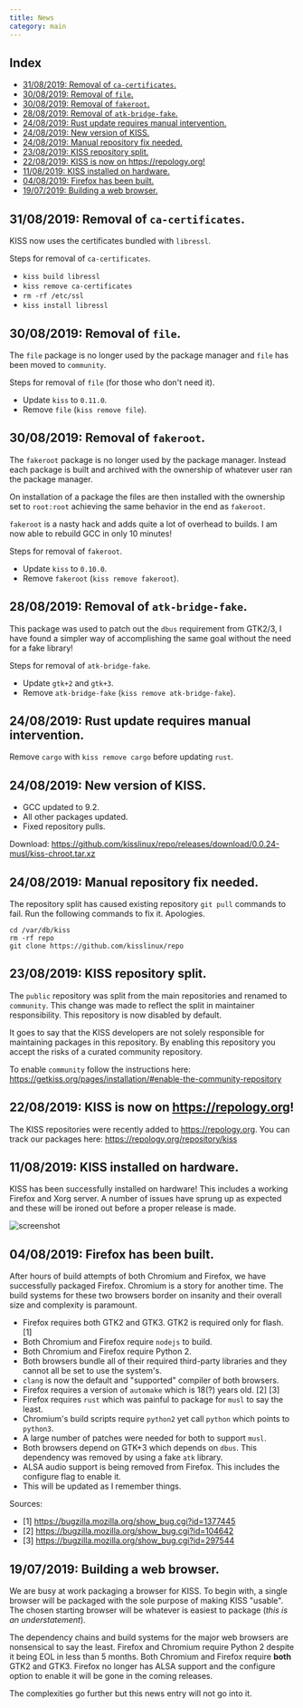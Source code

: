 ```yaml
---
title: News
category: main
---
```


## Index

<!-- vim-markdown-toc GFM -->

* [31/08/2019: Removal of `ca-certificates`.](#31082019-removal-of-ca-certificates)
* [30/08/2019: Removal of `file`.](#30082019-removal-of-file)
* [30/08/2019: Removal of `fakeroot`.](#30082019-removal-of-fakeroot)
* [28/08/2019: Removal of `atk-bridge-fake`.](#28082019-removal-of-atk-bridge-fake)
* [24/08/2019: Rust update requires manual intervention.](#24082019-rust-update-requires-manual-intervention)
* [24/08/2019: New version of KISS.](#24082019-new-version-of-kiss)
* [24/08/2019: Manual repository fix needed.](#24082019-manual-repository-fix-needed)
* [23/08/2019: KISS repository split.](#23082019-kiss-repository-split)
* [22/08/2019: KISS is now on <https://repology.org>!](#22082019-kiss-is-now-on-httpsrepologyorg)
* [11/08/2019: KISS installed on hardware.](#11082019-kiss-installed-on-hardware)
* [04/08/2019: Firefox has been built.](#04082019-firefox-has-been-built)
* [19/07/2019: Building a web browser.](#19072019-building-a-web-browser)

<!-- vim-markdown-toc -->

## 31/08/2019: Removal of `ca-certificates`.

KISS now uses the certificates bundled with `libressl`.

Steps for removal of `ca-certificates`.

- `kiss build libressl`
- `kiss remove ca-certificates`
- `rm -rf /etc/ssl`
- `kiss install libressl`

## 30/08/2019: Removal of `file`.

The `file` package is no longer used by the package manager and `file` has been moved to `community`.

Steps for removal of `file` (for those who don't need it).

- Update `kiss` to `0.11.0`.
- Remove `file` (`kiss remove file`).

## 30/08/2019: Removal of `fakeroot`.

The `fakeroot` package is no longer used by the package manager. Instead each package is built and archived with the ownership of whatever user ran the package manager.

On installation of a package the files are then installed with the ownership set to `root:root` achieving the same behavior in the end as `fakeroot`.

`fakeroot` is a nasty hack and adds quite a lot of overhead to builds. I am now able to rebuild GCC in only 10 minutes!

Steps for removal of `fakeroot`.

- Update `kiss` to `0.10.0`.
- Remove `fakeroot` (`kiss remove fakeroot`).


## 28/08/2019: Removal of `atk-bridge-fake`.

This package was used to patch out the `dbus` requirement from GTK2/3, I have found a simpler way of accomplishing the same goal without the need for a fake library!

Steps for removal of `atk-bridge-fake`.

- Update `gtk+2` and `gtk+3`.
- Remove `atk-bridge-fake` (`kiss remove atk-bridge-fake`).

## 24/08/2019: Rust update requires manual intervention.

Remove `cargo` with `kiss remove cargo` before updating `rust`.

## 24/08/2019: New version of KISS.

- GCC updated to 9.2.
- All other packages updated.
- Fixed repository pulls.

Download: <https://github.com/kisslinux/repo/releases/download/0.0.24-musl/kiss-chroot.tar.xz>

## 24/08/2019: Manual repository fix needed.

The repository split has caused existing repository `git pull` commands to fail. Run the following commands to fix it. Apologies.

```
cd /var/db/kiss
rm -rf repo
git clone https://github.com/kisslinux/repo
```

## 23/08/2019: KISS repository split.

The `public` repository was split from the main repositories and renamed to `community`. This change was made to reflect the split in maintainer responsibility. This repository is now disabled by default.

It goes to say that the KISS developers are not solely responsible for maintaining packages in this repository. By enabling this repository you accept the risks of a curated community repository.

To enable `community` follow the instructions here: <https://getkiss.org/pages/installation/#enable-the-community-repository>

## 22/08/2019: KISS is now on <https://repology.org>!

The KISS repositories were recently added to <https://repology.org>. You can track our packages here: https://repology.org/repository/kiss


## 11/08/2019: KISS installed on hardware.

KISS has been successfully installed on hardware! This includes a working Firefox and Xorg server. A number of issues have sprung up as expected and these will be ironed out before a proper release is made.

![screenshot](https://user-images.githubusercontent.com/6799467/62836271-fed09980-bc50-11e9-884f-47cc1c2f32e5.jpg)

## 04/08/2019: Firefox has been built.

After hours of build attempts of both Chromium and Firefox, we have successfully packaged Firefox. Chromium is a story for another time. The build systems for these two browsers border on insanity and their overall size and complexity is paramount.

- Firefox requires both GTK2 and GTK3. GTK2 is required only for flash. \[1\]
- Both Chromium and Firefox require `nodejs` to build.
- Both Chromium and Firefox require Python 2.
- Both browsers bundle all of their required third-party libraries and they cannot all be set to use the system's.
- `clang` is now the default and "supported" compiler of both browsers.
- Firefox requires a version of `automake` which is 18(?) years old. \[2\] \[3\]
- Firefox requires `rust` which was painful to package for `musl` to say the least.
- Chromium's build scripts require `python2` yet call `python` which points to `python3`.
- A large number of patches were needed for both to support `musl`.
- Both browsers depend on GTK+3 which depends on `dbus`. This dependency was removed by using a fake `atk` library.
- ALSA audio support is being removed from Firefox. This includes the configure flag to enable it.
- This will be updated as I remember things.

Sources:

- \[1\] <https://bugzilla.mozilla.org/show_bug.cgi?id=1377445>
- \[2\] <https://bugzilla.mozilla.org/show_bug.cgi?id=104642>
- \[3\] <https://bugzilla.mozilla.org/show_bug.cgi?id=297544>


## 19/07/2019: Building a web browser.

We are busy at work packaging a browser for KISS. To begin with, a single browser will be packaged with the sole purpose of making KISS "usable". The chosen starting browser will be whatever is easiest to package (*this is an understatement*).

The dependency chains and build systems for the major web browsers are nonsensical to say the least. Firefox and Chromium require Python 2 despite it being EOL in less than 5 months. Both Chromium and Firefox require **both** GTK2 and GTK3. Firefox no longer has ALSA support and the configure option to enable it will be gone in the coming releases.

The complexities go further but this news entry will not go into it.
